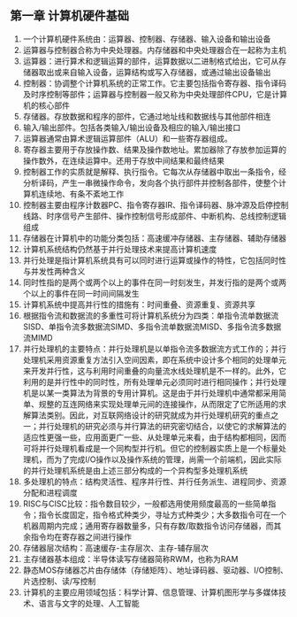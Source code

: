 ## 第一章 计算机硬件基础
1. 一个计算机硬件系统由：运算器、控制器、存储器、输入设备和输出设备
2. 运算器与控制器合称为中央处理器。内存储器和中央处理器合在一起称为主机
3. 运算器：进行算术和逻辑运算的部件，运算数据以二进制格式给出，它可从存储器取出或来自输入设备，运算结构或写入存储器，或通过输出设备输出
4. 控制器：协调整个计算机系统的正常工作。它主要包括指令寄存器、指令译码及时序控制等部件；运算器与控制器一般又称为中央处理部件CPU，它是计算机的核心部件
5. 存储器。存放数据和程序的部件，它通过地址线和数据线与其他部件相连
6. 输入/输出部件。包括各类输入/输出设备及相应的输入/输出接口
7. 运算器通常由算术逻辑运算部件（ALU）和一些寄存器组成。
8. 寄存器主要用于存放操作数、结果及操作数地址。累加器除了存放参加运算的操作数外，在连续运算中。还用于存放中间结果和最终结果
9. 控制器工作的实质就是解释、执行指令。它每次从存储器中取出一条指令，经分析译码，产生一串微操作命令，发向各个执行部件并控制各部件，使整个计算机连续地、有条不紊地工作
10. 控制器主要由程序计数器PC、指令寄存器IR、指令译码器、脉冲源及启停控制线路、时序信号产生部件、操作控制信号形成部件、中断机构、总线控制逻辑组成
11. 存储器在计算机中的功能分类包括：高速缓冲存储器、主存储器、辅助存储器
12. 计算机系统结构仍然基于并行处理技术来提高计算机速度
13. 并行处理是指计算机系统具有可以同时进行运算或操作的特性，它包括同时性与并发性两种含义
14. 同时性指的是两个或两个以上的事件在同一时刻发生，并发行指的是两个或两个以上的事件在同一时间间隔发生
15. 计算机系统中提高并行性的措施有：时间重叠、资源重复、资源共享
16. 根据指令流和数据流的多重性可将计算机系统分为四类：单指令流单数据流SISD、单指令流多数据流SIMD、多指令流单数据流MISD、多指令流多数据流MIMD
17. 并行处理机的主要特点：并行处理机是以单指令流多数据流方式工作的；并行处理机采用资源重复方法引入空间因素，即在系统中设计多个相同的处理单元来开发并行性，这与利用时间重叠的向量流水线处理机是不一样的。此外，它利用的是并行性中的同时性，所有处理单元必须同时进行相同操作；并行处理机是以某一类算法为背景的专用计算机。这是由于并行处理机中通常都采用简单、规整的互连网络来实现处理单元间的连接操作，从而限定了它所适用的求解算法类别。因此，对互联网络设计的研究就成为并行处理机研究的重点之一；并行处理机的研究必须与并行算法的研究密切结合，以使它的求解算法的适应性更强一些，应用面更广一些、从处理单元来看，由于结构都相同，因而可将并行处理机看成是一个同构型并行机。但它的控制器实质上是一个标量处理机，而为了完成I/O操作以及操作系统的管理，尚需一个前端机，因此实际的并行处理机系统是由上述三部分构成的一个异构型多处理机系统
18. 多处理机的特点：结构灵活性、程序并行性、并行任务派生、进程同步、资源分配和进程调度
19. RISC与CISC比较：指令数目较少，一般都选用使用频度最高的一些简单指令；指令长度固定，指令格式种类少，寻址方式种类少；大多数指令可在一个机器周期内完成；通用寄存器数量多，只有存数/取数指令访问存储器，而其余指令均在寄存器之间进行操作
20. 存储器层次结构：高速缓存-主存层次、主存-辅存层次
21. 主存储器基本组成：半导体读写存储器简称RWM，也称为RAM
22. 静态MOS存储器芯片由存储体（存储矩阵）、地址译码器、驱动器、I/O控制、片选控制、读/写控制
23. 计算机的主要应用领域包括：科学计算、信息管理、计算机图形学与多媒体技术、语言与文字的处理、人工智能